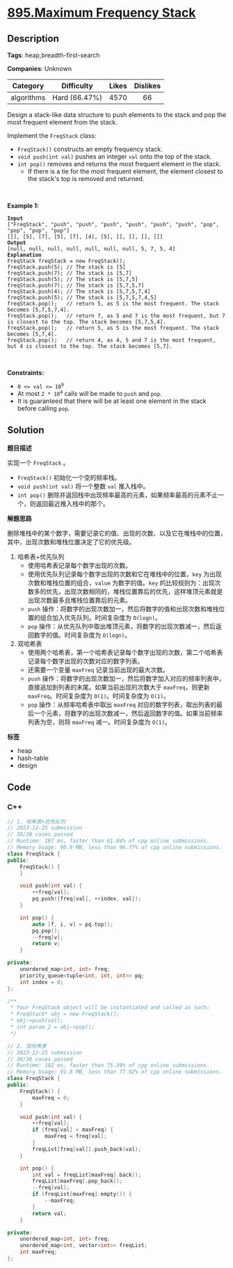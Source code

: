 # [895.Maximum Frequency Stack](https://leetcode.com/problems/maximum-frequency-stack/description/)

## Description

**Tags**: heap,breadth-first-search

**Companies**: Unknown

|  Category  |  Difficulty   | Likes | Dislikes |
| :--------: | :-----------: | :---: | :------: |
| algorithms | Hard (66.47%) | 4570  |    66    |

<p>Design a stack-like data structure to push elements to the stack and pop the most frequent element from the stack.</p>
<p>Implement the <code>FreqStack</code> class:</p>
<ul>
  <li><code>FreqStack()</code> constructs an empty frequency stack.</li>
  <li><code>void push(int val)</code> pushes an integer <code>val</code> onto the top of the stack.</li>
  <li><code>int pop()</code> removes and returns the most frequent element in the stack.
  <ul>
    <li>If there is a tie for the most frequent element, the element closest to the stack&#39;s top is removed and returned.</li>
  </ul>
  </li>
</ul>
<p>&nbsp;</p>
<p><strong class="example">Example 1:</strong></p>
<pre><code><strong>Input</strong>
[&quot;FreqStack&quot;, &quot;push&quot;, &quot;push&quot;, &quot;push&quot;, &quot;push&quot;, &quot;push&quot;, &quot;push&quot;, &quot;pop&quot;, &quot;pop&quot;, &quot;pop&quot;, &quot;pop&quot;]
[[], [5], [7], [5], [7], [4], [5], [], [], [], []]
<strong>Output</strong>
[null, null, null, null, null, null, null, 5, 7, 5, 4]
<strong>Explanation</strong>
FreqStack freqStack = new FreqStack();
freqStack.push(5); // The stack is [5]
freqStack.push(7); // The stack is [5,7]
freqStack.push(5); // The stack is [5,7,5]
freqStack.push(7); // The stack is [5,7,5,7]
freqStack.push(4); // The stack is [5,7,5,7,4]
freqStack.push(5); // The stack is [5,7,5,7,4,5]
freqStack.pop();   // return 5, as 5 is the most frequent. The stack becomes [5,7,5,7,4].
freqStack.pop();   // return 7, as 5 and 7 is the most frequent, but 7 is closest to the top. The stack becomes [5,7,5,4].
freqStack.pop();   // return 5, as 5 is the most frequent. The stack becomes [5,7,4].
freqStack.pop();   // return 4, as 4, 5 and 7 is the most frequent, but 4 is closest to the top. The stack becomes [5,7].</code></pre>
<p>&nbsp;</p>
<p><strong>Constraints:</strong></p>
<ul>
  <li><code>0 &lt;= val &lt;= 10<sup>9</sup></code></li>
  <li>At most <code>2 * 10<sup>4</sup></code> calls will be made to <code>push</code> and <code>pop</code>.</li>
  <li>It is guaranteed that there will be at least one element in the stack before calling <code>pop</code>.</li>
</ul>

## Solution

**题目描述**

实现一个 `FreqStack` 。

- `FreqStack()` 初始化一个空的频率栈。
- `void push(int val)` 将一个整数 `val` 推入栈中。
- `int pop()` 删除并返回栈中出现频率最高的元素，如果频率最高的元素不止一个，则返回最近推入栈中的那个。

**解题思路**

删除堆栈中的某个数字，需要记录它的值、出现的次数、以及它在堆栈中的位置，其中，出现次数和堆栈位置决定了它的优先级。

1. 哈希表+优先队列
   - 使用哈希表记录每个数字出现的次数。
   - 使用优先队列记录每个数字出现的次数和它在堆栈中的位置，`key` 为出现次数和堆栈位置的组合，`value` 为数字的值。`key` 的比较规则为：出现次数多的优先，出现次数相同的，堆栈位置靠后的优先，这样堆顶元素就是出现次数最多且堆栈位置靠后的元素。
   - `push` 操作：将数字的出现次数加一，然后将数字的值和出现次数和堆栈位置的组合加入优先队列。时间复杂度为 `O(logn)`。
   - `pop` 操作：从优先队列中取出堆顶元素，将数字的出现次数减一，然后返回数字的值。时间复杂度为 `O(logn)`。
2. 双哈希表
   - 使用两个哈希表，第一个哈希表记录每个数字出现的次数，第二个哈希表记录每个数字出现的次数对应的数字列表。
   - 还需要一个变量 `maxFreq` 记录当前出现的最大次数。
   - `push` 操作：将数字的出现次数加一，然后将数字加入对应的频率列表中，直接追加到列表的末尾。如果当前出现的次数大于 `maxFreq`，则更新 `maxFreq`。时间复杂度为 `O(1)`。时间复杂度为 `O(1)`。
   - `pop` 操作：从频率哈希表中取出 `maxFreq` 对应的数字列表，取出列表的最后一个元素，将数字的出现次数减一，然后返回数字的值。如果当前频率列表为空，则将 `maxFreq` 减一。时间复杂度为 `O(1)`。

**标签**

- heap
- hash-table
- design

<!-- code start -->
## Code

### C++

```cpp
// 1. 哈希表+优先队列
// 2023-12-25 submission
// 38/38 cases passed
// Runtime: 187 ms, faster than 61.04% of cpp online submissions.
// Memory Usage: 90.9 MB, less than 96.77% of cpp online submissions.
class FreqStack {
public:
    FreqStack() {
    }

    void push(int val) {
        ++freq[val];
        pq.push({freq[val], ++index, val});
    }

    int pop() {
        auto [f, i, v] = pq.top();
        pq.pop();
        --freq[v];
        return v;
    }

private:
    unordered_map<int, int> freq;
    priority_queue<tuple<int, int, int>> pq;
    int index = 0;
};

/**
 * Your FreqStack object will be instantiated and called as such:
 * FreqStack* obj = new FreqStack();
 * obj->push(val);
 * int param_2 = obj->pop();
 */
```

```cpp
// 2. 双哈希表
// 2023-12-25 submission
// 38/38 cases passed
// Runtime: 182 ms, faster than 75.39% of cpp online submissions.
// Memory Usage: 91.8 MB, less than 77.92% of cpp online submissions.
class FreqStack {
public:
    FreqStack() {
        maxFreq = 0;
    }

    void push(int val) {
        ++freq[val];
        if (freq[val] > maxFreq) {
            maxFreq = freq[val];
        }
        freqList[freq[val]].push_back(val);
    }

    int pop() {
        int val = freqList[maxFreq].back();
        freqList[maxFreq].pop_back();
        --freq[val];
        if (freqList[maxFreq].empty()) {
            --maxFreq;
        }
        return val;
    }

private:
    unordered_map<int, int> freq;
    unordered_map<int, vector<int>> freqList;
    int maxFreq;
};
```

<!-- code end -->
